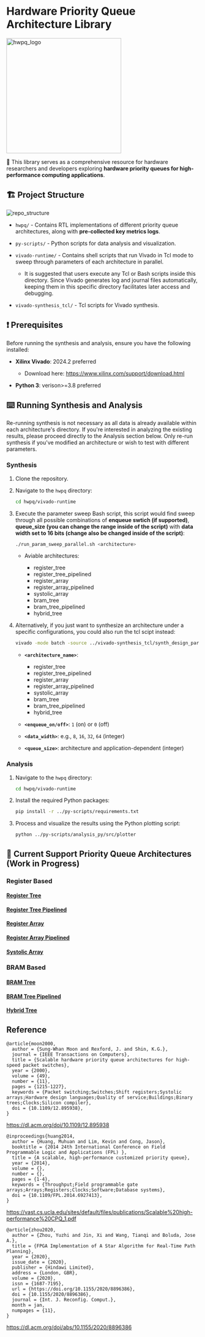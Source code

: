 # Hardware Priority Queue Architecture Library

<img src="./imgs/ChatGPT_Logo.png" alt="hwpq_logo" width="300" height="300">

🎯 This library serves as a comprehensive resource for hardware researchers and developers exploring **hardware priority queues for high-performance computing applications**.

<!-- It enables straightforward comparison of various architectural approaches published in literature, supporting critical use cases such as task scheduling, event simulation, network packet processing, and real-time systems. -->

<!-- This project presents a comprehensive evaluation of hardware priority queue architectures, focusing on their performance, resource utilization, and scalability in modern FPGA implementations. We analyze various architectures proposed in the past decades, including register tree, register array, systolic array, BRAM tree, and hybrid tree designs, under different configurations and queue sizes. Our study provides insights into architectural trade-offs and helps researchers choose the most suitable design for their specific requirements. To support reproducibility and further research, we provide this open-source library containing parameterized RTL implementations of each architecture, along with synthesis and analysis scripts compatible with [Xilinx Vivado](https://www.amd.com/en/products/software/adaptive-socs-and-fpgas/vivado.html). -->

<!-- ## Overview -->

<!-- In typical software implementations, a priority queue is often realized using a binary heap. During an enqueue operation, the new item is inserted at the leftmost available position in the heap and may then be repeatedly swapped with its parent node (a process known as heapify-up) to restore the heap property. Conversely, a dequeue operation retrieves the maximum/minimum element from the root and replaces it with the rightmost non-empty node at the last level. This displaced element is then propagated downward (heapify-down), repeatedly compared with its children until it reaches its correct position in the tree. Both enqueue and dequeue operations have a worst-case time complexity of $O(log\ N)$, as an element may need to traverse the height of the binary tree to maintain the heap structure. -->

<!-- **By implementing the priority queue in hardware, we can leverage the inherent parallelism of FPGAs to perform compare-and-swap operations concurrently across different levels of the data structure, achieving constant-time operation in ideal scenarios.** -->

<!-- ## Methodology -->

<!-- To ensure uniform testing across all architectures, we developed a **standardized interface** that encapsulates each implementation, enabling seamless integration with a unified testbench. This interface facilitated a consistent verification environment to validate the functionality of all modules, ensuring support for the core operations: **enqueue**, **dequeue**, and **replace**. -->

<!-- Following functional verification using a suite of RTL testbenches, each priority queue architecture was synthesized and implemented using AMD Vivado. A parameter sweep was conducted to evaluate how different design factors influence performance and resource utilization. The parameters explored included queue size, support for the enqueue operation, and the use of pipelining. -->

<!-- [The AMD Artix UltraScale+ FPGA (XCAU25P)](https://www.amd.com/en/products/adaptive-socs-and-fpgas/fpga/artix-ultrascale-plus.html) was selected as the test platform due to its ample availability of LUTs, FFs, and BRAMs. This resource-rich environment helped mitigate the impact of hardware limitations, allowing for a more accurate assessment of architectural scalability and efficiency. **Users of this library are free to switch to any other platform by changing the relevant parameters in the Tcl scripts; the step-by-step method is described below.** -->

<!-- As a result, observed performance bottlenecks and scalability constraints were attributed primarily to architectural design choices rather than hardware shortages.  -->

<!-- For each configuration, we measured the **maximum achievable operating frequency** and recorded resource consumption in terms of **lookup tables (LUTs)**, **flip-flops (FFs)**, and **block RAMs (BRAMs)**. These measurements enabled us to evaluate both performance and resource efficiency relative to the targeted throughput. -->

<!-- ## How to Use -->

## 🏗️ Project Structure

![repo_structure](./imgs/hwpq_structure.png)

- `hwpq/` - Contains RTL implementations of different priority queue architectures, along with **pre-collected key metrics logs**.

- `py-scripts/` - Python scripts for data analysis and visualization.

- `vivado-runtime/` - Contains shell scripts that run Vivado in Tcl mode to sweep through parameters of each architecture in parallel.

  - It is suggested that users execute any Tcl or Bash scripts inside this directory. Since Vivado generates log and journal files automatically, keeping them in this specific directory facilitates later access and debugging.

- `vivado-synthesis_tcl/` - Tcl scripts for Vivado synthesis.

## ❗ Prerequisites

Before running the synthesis and analysis, ensure you have the following installed:

- **Xilinx Vivado**: 2024.2 preferred

  - Download here: https://www.xilinx.com/support/download.html

- **Python 3**: verison>=3.8 preferred

## ⌨️ Running Synthesis and Analysis

Re-running synthesis is not necessary as all data is already available within each architecture's directory. If you're interested in analyzing the existing results, please proceed directly to the Analysis section below. Only re-run synthesis if you've modified an architecture or wish to test with different parameters.

### Synthesis

1.  Clone the repository.
2.  Navigate to the `hwpq` directory:

    ```bash
    cd hwpq/vivado-runtime
    ```

3.  Execute the parameter sweep Bash script, this script would find sweep through all possible combinations of **enqueue swtich (if supported)**, **queue_size (you can change the range inside of the script)** with **data width set to 16 bits (change also be changed inside of the script)**:

    ```bash
    ./run_param_sweep_parallel.sh <architecture>
    ```

    - Aviable architectures:

      - register_tree
      - register_tree_pipelined
      - register_array
      - register_array_pipelined
      - systolic_array
      - bram_tree
      - bram_tree_pipelined
      - hybrid_tree

4.  Alternatively, if you just want to synthesize an architecture under a specific configurations, you could also run the tcl scipt instead:

    ```bash
    vivado -mode batch -source ../vivado-synthesis_tcl/synth_design_param_sweep_parallel.tcl -tclargs <architecture_name> <enqueue_on/off> <data_width> <queue_size>
    ```

    - **`<architecture_name>`**:

      - register_tree
      - register_tree_pipelined
      - register_array
      - register_array_pipelined
      - systolic_array
      - bram_tree
      - bram_tree_pipelined
      - hybrid_tree

    - **`<enqueue_on/off>`**: `1` (on) or `0` (off)

    - **`<data_width>`**: e.g., `8`, `16`, `32`, `64` (integer)

    - **`<queue_size>`**: architecture and application-dependent (integer)

### Analysis

1.  Navigate to the `hwpq` directory:

    ```bash
    cd hwpq/vivado-runtime
    ```

2.  Install the required Python packages:

    ```bash
    pip install -r ../py-scripts/requirements.txt
    ```

3.  Process and visualize the results using the Python plotting script:

    ```bash
    python ../py-scripts/analysis_py/src/plotter
    ```

## 📐 Current Support Priority Queue Architectures (Work in Progress)

### Register Based

#### [Register Tree](hwpq/register_tree/README.md)

#### [Register Tree Pipelined](hwpq/register_tree_pipelined/README.md)

#### [Register Array](hwpq/register_array/README.md)

#### [Register Array Pipelined](hwpq/register_array_pipelined/README.md)

#### [Systolic Array](hwpq/systolic_array/README.md)

### BRAM Based

#### [BRAM Tree](hwpq/bram_tree/README.md)

#### [BRAM Tree Pipelined](hwpq/bram_tree_pipelined/README.md)

#### [Hybrid Tree](hwpq/hybrid_tree/README.md)

## Reference

```
@article{moon2000,
  author = {Sung-Whan Moon and Rexford, J. and Shin, K.G.},
  journal = {IEEE Transactions on Computers},
  title = {Scalable hardware priority queue architectures for high-speed packet switches},
  year = {2000},
  volume = {49},
  number = {11},
  pages = {1215-1227},
  keywords = {Packet switching;Switches;Shift registers;Systolic arrays;Hardware design languages;Quality of service;Buildings;Binary trees;Clocks;Silicon compiler},
  doi = {10.1109/12.895938},
}
```

https://dl.acm.org/doi/10.1109/12.895938

```
@inproceedings{huang2014,
  author = {Huang, Muhuan and Lim, Kevin and Cong, Jason},
  booktitle = {2014 24th International Conference on Field Programmable Logic and Applications (FPL) },
  title = {A scalable, high-performance customized priority queue},
  year = {2014},
  volume = {},
  number = {},
  pages = {1-4},
  keywords = {Throughput;Field programmable gate arrays;Arrays;Registers;Clocks;Software;Database systems},
  doi = {10.1109/FPL.2014.6927413},
}
```

https://vast.cs.ucla.edu/sites/default/files/publications/Scalable%20high-performance%20CPQ_1.pdf

```
@article{zhou2020,
  author = {Zhou, Yuzhi and Jin, Xi and Wang, Tianqi and Boluda, Jose A.},
  title = {FPGA Implementation of A Star Algorithm for Real-Time Path Planning},
  year = {2020},
  issue_date = {2020},
  publisher = {Hindawi Limited},
  address = {London, GBR},
  volume = {2020},
  issn = {1687-7195},
  url = {https://doi.org/10.1155/2020/8896386},
  doi = {10.1155/2020/8896386},
  journal = {Int. J. Reconfig. Comput.},
  month = jan,
  numpages = {11},
}
```

https://dl.acm.org/doi/abs/10.1155/2020/8896386
